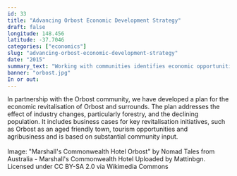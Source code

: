 ```yaml
---
id: 33
title: "Advancing Orbost Economic Development Strategy"
draft: false
longitude: 148.456
latitude: -37.7046
categories: ["economics"]
slug: "advancing-orbost-economic-development-strategy"
date: "2015"
summary_text: "Working with communities identifies economic opportunities in growth industries"
banner: "orbost.jpg"
In or out:
---
```


In partnership with the Orbost community, we have developed a plan for the economic revitalisation of Orbost and surrounds. The plan addresses the effect of industry changes, particularly forestry, and the declining population. It includes business cases for key revitalisation initiatives, such as&nbsp;Orbost as an aged friendly town, tourism opportunities and agribusiness&nbsp;and is based on substantial community input.&nbsp;<br><br><span class="wysiwyg-color-silver">Image: "Marshall's Commonwealth Hotel Orbost" by Nomad Tales from Australia - Marshall's Commonwealth Hotel Uploaded by Mattinbgn. Licensed under CC BY-SA 2.0 via Wikimedia Commons&nbsp;</span><p></p>
